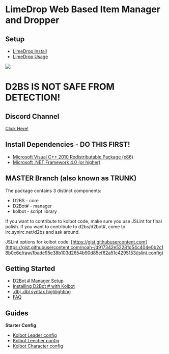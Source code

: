 # LimeDrop Web Based Item Manager and Dropper
## Setup
- [LimeDrop Install](https://github.com/kolton/d2bot-with-kolbot/wiki/Lime-Drop-Install)
- [LimeDrop Usage](https://github.com/kolton/d2bot-with-kolbot/wiki/Lime-Drop-Use)


![](https://i.imgur.com/bsmEv3j.png)

# D2BS IS NOT SAFE FROM DETECTION!

## Discord Channel
[Click Here!](https://discord.gg/FuBG8N2)

## Install Dependencies - DO THIS FIRST!
- [Microsoft Visual C++ 2010 Redistributable Package (x86)](https://www.microsoft.com/en-us/download/details.aspx?id=5555)
- [Microsoft .NET Framework 4.0 (or higher)](https://www.microsoft.com/net/download/Windows/run)

## MASTER Branch (also known as TRUNK)

The package contains 3 distinct components:
- D2BS - core
- D2Bot# - manager
- kolbot - script library

If you want to contribute to kolbot code, make sure you use JSLint for final polish.
If you want to contribute to d2bs/d2bot#, come to irc.synirc.net/d2bs and ask around.

JSLint options for kolbot code: [https://gist.githubusercontent.com](https://gist.githubusercontent.com/noah-/d917342e52281d54c404e0b2c18b0c6e/raw/fbade95e38b103d2654b90d85ef62a51c4295153/jslint.config)

## Getting Started
- [D2Bot # Manager Setup](https://github.com/kolton/d2bot-with-kolbot/wiki/D2Bot-%23-Manager-Setup)
- [Installing D2Bot # with Kolbot](https://github.com/kolton/d2bot-with-kolbot/wiki/Installing-d2bot%23-with-kolbot)
- [.dbj .dbl syntax highlighting](https://github.com/kolton/d2bot-with-kolbot/wiki/.dbj-.dbl-syntax-highlighting)
- [FAQ](https://github.com/kolton/d2bot-with-kolbot/wiki/FAQ)

## Guides
**Starter Config**
- [Kolbot Leader config](https://github.com/kolton/d2bot-with-kolbot/wiki/Kolbot-Leader-config)
- [Kolbot Leecher config](https://github.com/kolton/d2bot-with-kolbot/wiki/Kolbot-Leecher-Starter)
- [Kolbot Character config](https://github.com/kolton/d2bot-with-kolbot/wiki/Kolbot-Character-config)
